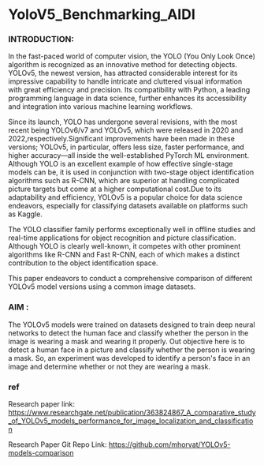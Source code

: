 # YoloV5_Benchmarking_AIDI

### INTRODUCTION: 

In the fast-paced world of computer vision, the YOLO (You Only Look Once) algorithm is recognized as an innovative method for detecting objects. YOLOv5, the newest version, has attracted considerable interest for its impressive capability to handle intricate and cluttered visual information with great efficiency and precision. Its compatibility with Python, a leading programming language in data science, further enhances its accessibility and integration into various machine learning workflows. 

Since its launch, YOLO has undergone several revisions, with the most recent being YOLOv6/v7 and YOLOv5, which were released in 2020 and 2022,respectively.Significant improvements have been made in these versions; YOLOv5, in particular, offers less size, faster performance, and higher accuracy—all inside the well-established PyTorch ML environment. Although YOLO is an excellent example of how effective single-stage models can be, it is used in conjunction with two-stage object identification algorithms such as R-CNN, which are superior at handling complicated picture targets but come at a higher computational cost.Due to its adaptability and efficiency, YOLOv5 is a popular choice for data science endeavors, especially for classifying datasets available on platforms such as Kaggle.

The YOLO classifier family performs exceptionally well in offline studies and real-time applications for object recognition and picture classification. Although YOLO is clearly well-known, it competes with other prominent algorithms like R-CNN and Fast R-CNN, each of which makes a distinct contribution to the object identification space.

This paper endeavors to conduct a comprehensive comparison of different YOLOv5 model versions using a common image datasets. 

### AIM :

The YOLOv5 models were trained on datasets designed to train deep neural networks to detect the human face and classify whether the person in the image is wearing a mask and wearing it properly. Out objective here is to detect a human face in a picture and classify whether the person is wearing a mask. So, an experiment was developed to identify a person's face in an image and determine whether or not they are wearing a mask.

### ref
Research paper link: https://www.researchgate.net/publication/363824867_A_comparative_study_of_YOLOv5_models_performance_for_image_localization_and_classification

Research Paper Git Repo Link: https://github.com/mhorvat/YOLOv5-models-comparison
